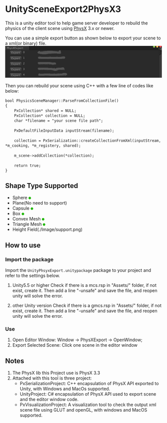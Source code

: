 # UnitySceneExport2PhysX3

This is a unity editor tool to help game server developer to rebuild the physics of the client scene using [PhysX](https://www.geforce.com/hardware/technology/physx) 3.x or newer.

You can use a simple export button as shown below to export your scene to a xml(or binary) file.
![](./Image/editor_window.png)

Then you can rebuild your scene using C++ with a few line of codes like below:

```
bool PhysicsSceneManager::ParseFromCollectionFile()
{
	PxCollection* shared = NULL;
	PxCollection* collection = NULL;
	char *filename = "your scene file path";

	PxDefaultFileInputData inputStream(filename);

	collection = PxSerialization::createCollectionFromXml(inputStream, *m_cooking, *m_registery, shared);

	m_scene->addCollection(*collection);

	return true;
}
```

## Shape Type Supported

- Sphere ![](./Image/support.png)
- Plane(No need to support)
- Capsule ![](./Image/support.png)
- Box ![](./Image/support.png)
- Convex Mesh ![](./Image/support.png)
- Triangle Mesh ![](./Image/support.png)
- Height Field(./Image/support.png)

## How to use

### Import the package
Import the ``UnityPhsyxExport.unitypackage`` package to your project and refer to the settings below.

1. Unity5.5 or higher
Check if there is a mcs.rsp in "Assets/" folder, if not exist, create it. Then add a line "-unsafe" and save the file, and reopen unity will solve the error. 

2. other Unity version
Check if there is a gmcs.rsp in "Assets/" folder, if not exist, create it. Then add a line "-unsafe" and save the file, and reopen unity will solve the error.

### Use
1. Open Editor Window: Window -> PhysXExport -> OpenWindow;
2. Export Selected Scene: Click one scene in the editor window

## Notes
1. The PhysX lib this Project use is PhysX 3.3
2. Attached with this tool is three project:
	- PxSerializationProject: C++ encapsulation of PhysX API exported to Unity, with Windows and MacOs supported.
	- UnityProject: C# encapsulation of PhysX API used to export scene and the editor window code.
	- PxVisualizationProject: A visualization tool to check the output xml scene file using GLUT and openGL, with windows and MacOS supported.
